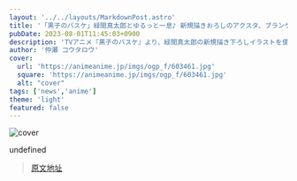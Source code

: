 ```yaml
---
layout: '../../layouts/MarkdownPost.astro'
title: '「黒子のバスケ」緑間真太郎とゆるっと一息♪ 新規描きおろしのアクスタ、ブランケットなど6点セットが登場'
pubDate: 2023-08-01T11:45:03+0900
description: 'TVアニメ『黒子のバスケ』より、緑間真太郎の新規描き下ろしイラストを使用したセット商品が登場。全国のアニメイト、アニメイトオンラインショップ、ムービック通信販売にて予約受付中だ。'
author: '仲瀬 コウタロウ'
cover:
  url: 'https://animeanime.jp/imgs/ogp_f/603461.jpg'
  square: 'https://animeanime.jp/imgs/ogp_f/603461.jpg'
  alt: "cover"
tags: ['news','anime']
theme: 'light'
featured: false
---
```


![cover](https://animeanime.jp/imgs/ogp_f/603461.jpg)

undefined

>[原文地址](https://animeanime.jp/article/2023/08/01/78991.html)  